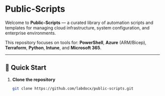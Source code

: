 # Public-Scripts

Welcome to **Public-Scripts** — a curated library of automation scripts and templates for managing cloud infrastructure, system configuration, and enterprise environments.

This repository focuses on tools for:
**PowerShell**, **Azure** (ARM/Bicep), **Terraform**, **Python**, **Intune**, and **Microsoft 365**.

---

## 🚀 Quick Start

1. **Clone the repository**
   ```bash
   git clone https://github.com/labdocx/public-scripts.git
